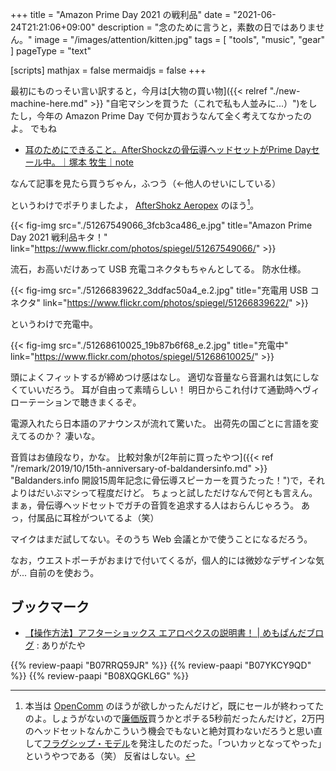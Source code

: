 +++
title = "Amazon Prime Day 2021 の戦利品"
date =  "2021-06-24T21:21:06+09:00"
description = "念のために言うと，素数の日ではありません。"
image = "/images/attention/kitten.jpg"
tags = [ "tools", "music", "gear" ]
pageType = "text"

[scripts]
  mathjax = false
  mermaidjs = false
+++

最初にものっそい言い訳すると，今月は[大物の買い物]({{< relref "./new-machine-here.md" >}} "自宅マシンを買うた（これで私も人並みに...）")をしたし，今年の Amazon Prime Day で何か買おうなんて全く考えてなかったのよ。
でもね

- [耳のためにできること。AfterShockzの骨伝導ヘッドセットがPrime Dayセール中。｜塚本 牧生｜note](https://note.com/tsukamoto/n/na3f6e378e035)

なんて記事を見たら買うぢゃん，ふつう（←他人のせいにしている）

というわけでポチりましたよ， [AfterShokz Aeropex] のほう[^as1]。

[^as1]: 本当は [OpenComm](https://www.amazon.co.jp/dp/B08LCVD66W?tag=baldandersinf-22&linkCode=ogi&th=1&psc=1) のほうが欲しかったんだけど，既にセールが終わってたのよ。しょうがないので[廉価版](https://www.amazon.co.jp/dp/B08CKGR7NN?tag=baldandersinf-22&linkCode=ogi&th=1&psc=1)買うかとポチる5秒前だったんだけど，2万円のヘッドセットなんかこういう機会でもないと絶対買わないだろうと思い直して[フラグシップ・モデル][AfterShokz Aeropex]を発注したのだった。「ついカッとなってやった」というやつである（笑） 反省はしない。

{{< fig-img src="./51267549066_3fcb3ca486_e.jpg" title="Amazon Prime Day 2021 戦利品キタ！" link="https://www.flickr.com/photos/spiegel/51267549066/" >}}

流石，お高いだけあって USB 充電コネクタもちゃんとしてる。
防水仕様。

{{< fig-img src="./51266839622_3ddfac50a4_e.2.jpg" title="充電用 USB コネクタ" link="https://www.flickr.com/photos/spiegel/51266839622/" >}}

というわけで充電中。

{{< fig-img src="./51268610025_19b87b6f68_e.2.jpg" title="充電中" link="https://www.flickr.com/photos/spiegel/51268610025/" >}}

頭によくフィットするが締めつけ感はなし。
適切な音量なら音漏れは気にしなくていいだろう。
耳が自由って素晴らしい！ 明日からこれ付けて通勤時ヘヴィローテーションで聴きまくるぞ。

電源入れたら日本語のアナウンスが流れて驚いた。
出荷先の国ごとに言語を変えてるのか？ 凄いな。

音質はお値段なり，かな。
比較対象が[2年前に買ったやつ]({{< ref "/remark/2019/10/15th-anniversary-of-baldandersinfo.md" >}} "Baldanders.info 開設15周年記念に骨伝導スピーカーを買うたった！")で，それよりはだいぶマシって程度だけど。
ちょっと試しただけなんで何とも言えん。
まぁ，骨伝導ヘッドセットでガチの音質を追求する人はおらんじゃろう。
あっ，付属品に耳栓がついてるよ（笑）

マイクはまだ試してない。そのうち Web 会議とかで使うことになるだろう。

なお，ウエストポーチがおまけで付いてくるが，個人的には微妙なデザインな気が... 自前のを使おう。

[AfterShokz Aeropex]: https://www.amazon.co.jp/dp/B07RRQ59JR?tag=baldandersinf-22&linkCode=ogi&th=1&psc=1 "Amazon.co.jp： AfterShokz Aeropex 骨伝導ワイヤレスヘッドホン 防水bluetooth5.0 コズミックブラック: 家電・カメラ"

## ブックマーク

- [【操作方法】アフターショックス エアロぺクスの説明書！ | めもぱんだブログ](https://memopanda.com/aeropex-manual/) : ありがたや

{{% review-paapi "B07RRQ59JR" %}} <!-- AfterShokz Aeropex 骨伝導ヘッドセット -->
{{% review-paapi "B07YKCY9QD" %}} <!-- ウエストポーチ -->
{{% review-paapi "B08XQGKL6G" %}} <!-- ぐだふわエブリデー -->
